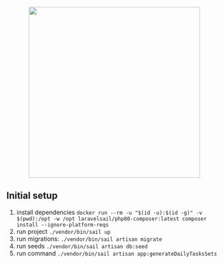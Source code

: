 <p align="center"><a href="https://laravel.com" target="_blank"><img src="https://raw.githubusercontent.com/laravel/art/master/logo-lockup/5%20SVG/2%20CMYK/1%20Full%20Color/laravel-logolockup-cmyk-red.svg" width="400"></a></p>


## Initial setup

1. install dependencies `docker run --rm -u "$(id -u):$(id -g)" -v $(pwd):/opt -w /opt laravelsail/php80-composer:latest composer install --ignore-platform-reqs`
2. run project `./vendor/bin/sail up`
3. run migrations: `./vendor/bin/sail artisan migrate`
4. run seeds `./vendor/bin/sail artisan db:seed`
5. run command `./vendor/bin/sail artisan app:generateDailyTasksSets`

